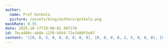 ```yaml
---
author:
  name: Prof Gotkola
  picture: /assets/blog/authors/gotkola.png
maskRate: 0.55
date: 2025-10-17T19:00:01.407178
id: 7bca480c-ab8b-11f0-b564-71e1480f5e87
content: '[[0, 0, 5, 0, 8, 0, 0, 0, 9], [0, 0, 0, 0, 2, 5, 0, 0, 0], [8, 3, 2, 0, 0, 0, 6, 5, 0], [2, 8, 4, 1, 9, 0, 7, 0, 5], [7, 9, 3, 4, 5, 0, 1, 6, 8], [5, 0, 6, 0, 3, 0, 0, 0, 0], [0, 0, 8, 0, 0, 9, 0, 0, 0], [0, 2, 1, 5, 0, 8, 0, 7, 0], [4, 0, 0, 0, 7, 0, 0, 0, 0]]'
---
```

